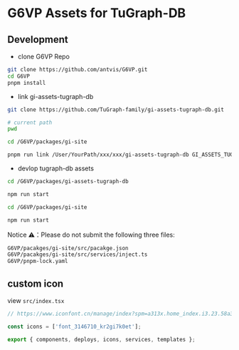 # G6VP Assets for TuGraph-DB

## Development

- clone G6VP Repo

```bash
git clone https://github.com/antvis/G6VP.git
cd G6VP
pnpm install
```

- link gi-assets-tugraph-db

```bash
git clone https://github.com/TuGraph-family/gi-assets-tugraph-db.git

# current path
pwd

cd /G6VP/packages/gi-site

pnpm run link /User/YourPath/xxx/xxx/gi-assets-tugraph-db GI_ASSETS_TUGRAPH_DB

```

- devlop tugraph-db assets

```bash
cd /G6VP/packages/gi-assets-tugraph-db

npm run start

cd /G6VP/packages/gi-site

npm run start

```

Notice ⚠️：Please do not submit the following three files:

```bash
G6VP/pacakges/gi-site/src/pacakge.json
G6VP/pacakges/gi-site/src/services/inject.ts
G6VP/pnpm-lock.yaml
```

## custom icon

view `src/index.tsx`

```jsx
// https://www.iconfont.cn/manage/index?spm=a313x.home_index.i3.23.58a33a81XuFfCN&manage_type=myprojects&projectId=3146710&keyword=&project_type=&page=

const icons = ['font_3146710_kr2gi7k0et'];

export { components, deploys, icons, services, templates };
```
